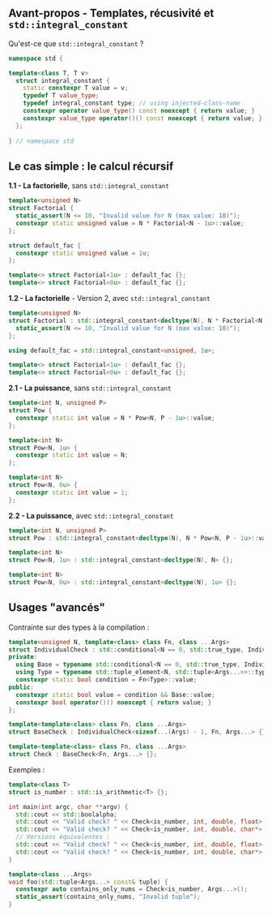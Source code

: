 ## Avant-propos - Templates, récusivité et `std::integral_constant`
Qu'est-ce que `std::integral_constant` ?
```cpp
namespace std {

template<class T, T v>
  struct integral_constant {
    static constexpr T value = v;
    typedef T value_type;
    typedef integral_constant type; // using injected-class-name
    constexpr operator value_type() const noexcept { return value; }
    constexpr value_type operator()() const noexcept { return value; } //since c++14
  };
  
} // namespace std
```

## Le cas simple : le calcul récursif
**1.1 - La factorielle**, sans `std::integral_constant`
```cpp
template<unsigned N>
struct Factorial {
  static_assert(N <= 10, "Invalid value for N (max value: 10)");
  constexpr static unsigned value = N * Factorial<N - 1u>::value;
};

struct default_fac {
  constexpr static unsigned value = 1u;
};

template<> struct Factorial<1u> : default_fac {};
template<> struct Factorial<0u> : default_fac {};
```
**1.2 - La factorielle** - Version 2, avec `std::integral_constant`
```cpp
template<unsigned N>
struct Factorial : std::integral_constant<decltype(N), N * Factorial<N - 1u>::value> {
  static_assert(N <= 10, "Invalid value for N (max value: 10)");
};

using default_fac = std::integral_constant<unsigned, 1u>;

template<> struct Factorial<1u> : default_fac {};
template<> struct Factorial<0u> : default_fac {};
```

**2.1 - La puissance**, sans `std::integral_constant`
```cpp
template<int N, unsigned P>
struct Pow {
  constexpr static int value = N * Pow<N, P - 1u>::value;
};

template<int N>
struct Pow<N, 1u> {
  constexpr static int value = N;
};

template<int N>
struct Pow<N, 0u> {
  constexpr static int value = 1;
};
```

**2.2 - La puissance**, avec `std::integral_constant`
```cpp
template<int N, unsigned P>
struct Pow : std::integral_constant<decltype(N), N * Pow<N, P - 1u>::value> {};

template<int N>
struct Pow<N, 1u> : std::integral_constant<decltype(N), N> {};

template<int N>
struct Pow<N, 0u> : std::integral_constant<decltype(N), 1u> {};
```

## Usages "avancés"
Contrainte sur des types à la compilation :
```cpp
template<unsigned N, template<class> class Fn, class ...Args>
struct IndividualCheck : std::conditional<N == 0, std::true_type, IndividualCheck<N-1, Fn, Args...>>::type {
private:
  using Base = typename std::conditional<N == 0, std::true_type, IndividualCheck<N-1, Fn, Args...>>::type;
  using Type = typename std::tuple_element<N, std::tuple<Args...>>::type;
  constexpr static bool condition = Fn<Type>::value;
public:
  constexpr static bool value = condition && Base::value;
  constexpr bool operator()() noexcept { return value; }
};

template<template<class> class Fn, class ...Args>
struct BaseCheck : IndividualCheck<sizeof...(Args) - 1, Fn, Args...> {};

template<template<class> class Fn, class ...Args>
struct Check : BaseCheck<Fn, Args...> {};
```

Exemples :
```cpp
template<class T>
struct is_number : std::is_arithmetic<T> {};

int main(int argc, char **argv) {
  std::cout << std::boolalpha;
  std::cout << "Valid check? " << Check<is_number, int, double, float>::value << std::endl; // true
  std::cout << "Valid check? " << Check<is_number, int, double, char*>::value << std::endl; // false
  // Versions équivalentes :
  std::cout << "Valid check? " << Check<is_number, int, double, float>() << std::endl; // true
  std::cout << "Valid check? " << Check<is_number, int, double, char*>() << std::endl; // false
}
```

```cpp
template<class ...Args>
void foo(std::tuple<Args...> const& tuple) {
  constexpr auto contains_only_nums = Check<is_number, Args...>();
  static_assert(contains_only_nums, "Invalid tuple");
}
```
